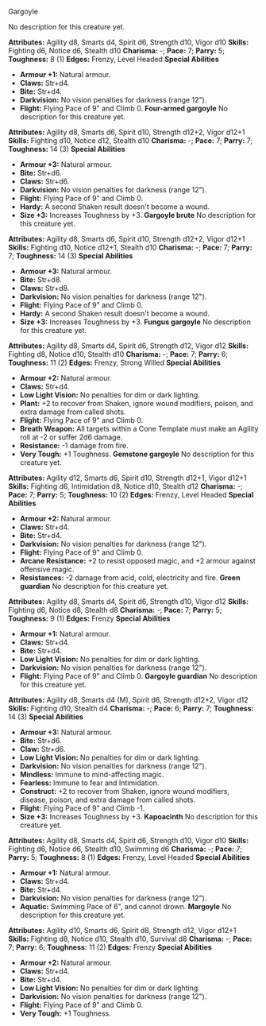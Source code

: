 Gargoyle

No description for this creature yet.

**Attributes:** Agility d8, Smarts d4, Spirit d6, Strength d10, Vigor
d10
**Skills:** Fighting d6, Notice d6, Stealth d10
**Charisma:** -; **Pace:** 7; **Parry:** 5; **Toughness:** 8 (1)
**Edges:** Frenzy, Level Headed
**Special Abilities**
- **Armour +1:** Natural armour.
- **Claws:** Str+d4.
- **Bite:** Str+d4.
- **Darkvision:** No vision penalties for darkness (range 12").
- **Flight:** Flying Pace of 9" and Climb 0.
**Four-armed gargoyle**
No description for this creature yet.

**Attributes:** Agility d8, Smarts d6, Spirit d10, Strength d12+2, Vigor
d12+1
**Skills:** Fighting d10, Notice d12, Stealth d10
**Charisma:** -; **Pace:** 7; **Parry:** 7; **Toughness:** 14 (3)
**Special Abilities**
- **Armour +3:** Natural armour.
- **Bite:** Str+d6.
- **Claws:** Str+d6.
- **Darkvision:** No vision penalties for darkness (range 12").
- **Flight:** Flying Pace of 9" and Climb 0.
- **Hardy:** A second Shaken result doesn't become a wound.
- **Size +3:** Increases Toughness by +3.
**Gargoyle brute**
No description for this creature yet.

**Attributes:** Agility d8, Smarts d6, Spirit d10, Strength d12+2, Vigor
d12+1
**Skills:** Fighting d10, Notice d12+1, Stealth d10
**Charisma:** -; **Pace:** 7; **Parry:** 7; **Toughness:** 14 (3)
**Special Abilities**
- **Armour +3:** Natural armour.
- **Bite:** Str+d8.
- **Claws:** Str+d8.
- **Darkvision:** No vision penalties for darkness (range 12").
- **Flight:** Flying Pace of 9" and Climb 0.
- **Hardy:** A second Shaken result doesn't become a wound.
- **Size +3:** Increases Toughness by +3.
**Fungus gargoyle**
No description for this creature yet.

**Attributes:** Agility d8, Smarts d4, Spirit d6, Strength d12, Vigor
d12
**Skills:** Fighting d8, Notice d10, Stealth d10
**Charisma:** -; **Pace:** 7; **Parry:** 6; **Toughness:** 11 (2)
**Edges:** Frenzy, Strong Willed
**Special Abilities**
- **Armour +2:** Natural armour.
- **Claws:** Str+d4.
- **Low Light Vision:** No penalties for dim or dark lighting.
- **Plant:** +2 to recover from Shaken, ignore wound modifiers, poison,
and extra damage from called shots.
- **Flight:** Flying Pace of 9" and Climb 0.
- **Breath Weapon:** All targets within a Cone Template must make an
Agility roll at -2 or suffer 2d6 damage.
- **Resistance:** -1 damage from fire.
- **Very Tough:** +1 Toughness.
**Gemstone gargoyle**
No description for this creature yet.

**Attributes:** Agility d12, Smarts d6, Spirit d10, Strength d12+1,
Vigor d12+1
**Skills:** Fighting d6, Intimidation d8, Notice d10, Stealth d12
**Charisma:** -; **Pace:** 7; **Parry:** 5; **Toughness:** 10 (2)
**Edges:** Frenzy, Level Headed
**Special Abilities**
- **Armour +2:** Natural armour.
- **Claws:** Str+d4.
- **Bite:** Str+d4.
- **Darkvision:** No vision penalties for darkness (range 12").
- **Flight:** Flying Pace of 9" and Climb 0.
- **Arcane Resistance:** +2 to resist opposed magic, and +2 armour
against offensive magic.
- **Resistances:** -2 damage from acid, cold, electricity and fire.
**Green guardian**
No description for this creature yet.

**Attributes:** Agility d8, Smarts d4, Spirit d6, Strength d10, Vigor
d12
**Skills:** Fighting d6, Notice d8, Stealth d8
**Charisma:** -; **Pace:** 7; **Parry:** 5; **Toughness:** 9 (1)
**Edges:** Frenzy
**Special Abilities**
- **Armour +1:** Natural armour.
- **Claws:** Str+d4.
- **Bite:** Str+d4.
- **Low Light Vision:** No penalties for dim or dark lighting.
- **Darkvision:** No vision penalties for darkness (range 12").
- **Flight:** Flying Pace of 9" and Climb 0.
**Gargoyle guardian**
No description for this creature yet.

**Attributes:** Agility d8, Smarts d4 (M), Spirit d6, Strength d12+2,
Vigor d12
**Skills:** Fighting d10, Stealth d4
**Charisma:** -; **Pace:** 6; **Parry:** 7; **Toughness:** 14 (3)
**Special Abilities**
- **Armour +3:** Natural armour.
- **Bite:** Str+d6.
- **Claw:** Str+d6.
- **Low Light Vision:** No penalties for dim or dark lighting.
- **Darkvision:** No vision penalties for darkness (range 12").
- **Mindless:** Immune to mind-affecting magic.
- **Fearless:** Immune to fear and Intimidation.
- **Construct:** +2 to recover from Shaken, ignore wound modifiers,
disease, poison, and extra damage from called shots.
- **Flight:** Flying Pace of 9" and Climb -1.
- **Size +3:** Increases Toughness by +3.
**Kapoacinth**
No description for this creature yet.

**Attributes:** Agility d8, Smarts d4, Spirit d6, Strength d10, Vigor
d10
**Skills:** Fighting d6, Notice d6, Stealth d10, Swimming d6
**Charisma:** -; **Pace:** 7; **Parry:** 5; **Toughness:** 8 (1)
**Edges:** Frenzy, Level Headed
**Special Abilities**
- **Armour +1:** Natural armour.
- **Claws:** Str+d4.
- **Bite:** Str+d4.
- **Darkvision:** No vision penalties for darkness (range 12").
- **Aquatic:** Swimming Pace of 6", and cannot drown.
**Margoyle**
No description for this creature yet.

**Attributes:** Agility d10, Smarts d6, Spirit d8, Strength d12, Vigor
d12+1
**Skills:** Fighting d8, Notice d10, Stealth d10, Survival d8
**Charisma:** -; **Pace:** 7; **Parry:** 6; **Toughness:** 11 (2)
**Edges:** Frenzy
**Special Abilities**
- **Armour +2:** Natural armour.
- **Claws:** Str+d4.
- **Bite:** Str+d4.
- **Low Light Vision:** No penalties for dim or dark lighting.
- **Darkvision:** No vision penalties for darkness (range 12").
- **Flight:** Flying Pace of 9" and Climb 0.
- **Very Tough:** +1 Toughness.

